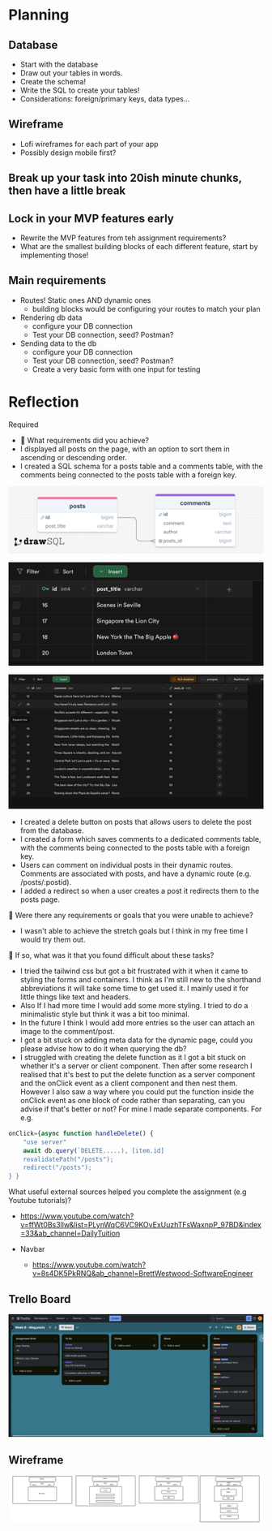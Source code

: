 # Planning

## Database
 - Start with the database
 - Draw out your tables in words.
 - Create the schema!
 - Write the SQL to create your tables!
 - Considerations: foreign/primary keys, data types...


## Wireframe
- Lofi wireframes for each part of your app
- Possibly design mobile first?

## Break up your task into 20ish minute chunks, then have a little break 

## Lock in your MVP features early 
- Rewrite the MVP features from teh assignment requirements?
- What are the smallest building blocks of each different feature, start by implementing those! 

## Main requirements
- Routes! Static ones AND dynamic ones
    - building blocks would be configuring your routes to match your plan
- Rendering db data
    - configure your DB connection
    - Test your DB connection, seed? Postman?
- Sending data to the db
    - configure your DB connection
    - Test your DB connection, seed? Postman?
    - Create a very basic form with one input for testing 




# Reflection


Required
- 🎯 What requirements did you achieve?
- I displayed all posts on the page, with an option to sort them in ascending or descending order.
- I created a SQL schema for a posts table and a comments table, with the comments being connected to the posts table with a foreign key.

![schema](screenshots/drawSQL-image-export-2025-02-09.png)

![Posts table](<screenshots/Screenshot 2025-02-09 at 21.51.51.png>)

![Comments table](<screenshots/Screenshot 2025-02-09 at 21.51.57.png>)

- I created a delete button on posts that allows users to delete the post from the database.
- I created a form which saves comments to a dedicated comments table, with the comments being connected to the posts table with a foreign key.
- Users can comment on individual posts in their dynamic routes. Comments are associated with posts, and have a dynamic route (e.g. /posts/:postid).
- I added a redirect so when a user creates a post it redirects them to the posts page.

🎯 Were there any requirements or goals that you were unable to achieve?
- I wasn't able to achieve the stretch goals but I think in my free time I would try them out. 

🎯 If so, what was it that you found difficult about these tasks?
- I tried the tailwind css but got a bit frustrated with it when it came to styling the forms and containers. I think as I'm still new to the shorthand abbreviations it will take some time to get used it. I mainly used it for little things like text and headers. 
- Also If I had more time I would add some more styling. I tried to do a minimalistic style but think it was a bit too minimal. 
- In the future I think I would add more entries so the user can attach an image to the comment/post. 
- I got a bit stuck on adding meta data for the dynamic page, could you please advise how to do it when querying the db?
- I struggled with creating the delete function as it I got a bit stuck on whether it's a server or client component. Then after some research I realised that it's best to put the delete function as a server component and the onClick event as a client component and then nest them. However I also saw a way where you could put the function inside the onClick event as one block of code rather than separating, can you advise if that's better or not? For mine I made separate components. 
For e.g. 
``` jsx
onClick={async function handleDelete() {
    "use server"
    await db.query(`DELETE.....), [item.id]
    revalidatePath("/posts");
    redirect("/posts");
} }
```

What useful external sources helped you complete the assignment (e.g Youtube tutorials)?
- https://www.youtube.com/watch?v=ffWt0Bs3llw&list=PLynWqC6VC9KOvExUuzhTFsWaxnpP_97BD&index=33&ab_channel=DailyTuition 

- Navbar 
    - https://www.youtube.com/watch?v=8s4DK5PkRNQ&ab_channel=BrettWestwood-SoftwareEngineer


## Trello Board
![Trello board ](<screenshots/Screenshot 2025-02-09 at 21.49.38.png>)

## Wireframe

![Wirefram](screenshots/week8_assignment___blog_posts.jpg)
